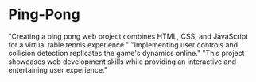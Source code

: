 # Ping-Pong
"Creating a ping pong web project combines HTML, CSS, and JavaScript for a virtual table tennis experience." "Implementing user controls and collision detection replicates the game's dynamics online." "This project showcases web development skills while providing an interactive and entertaining user experience."
